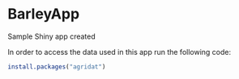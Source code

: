 # BarleyApp
Sample Shiny app created

In order to access the data used in this app run the following code:

``` r
install.packages("agridat")
```
